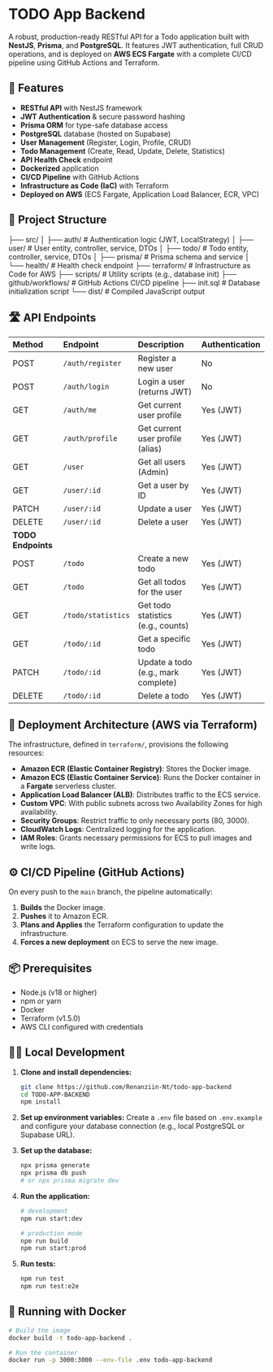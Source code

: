 # TODO App Backend

A robust, production-ready RESTful API for a Todo application built with **NestJS**, **Prisma**, and **PostgreSQL**. It features JWT authentication, full CRUD operations, and is deployed on **AWS ECS Fargate** with a complete CI/CD pipeline using GitHub Actions and Terraform.

## 🚀 Features

-   **RESTful API** with NestJS framework
-   **JWT Authentication** & secure password hashing
-   **Prisma ORM** for type-safe database access
-   **PostgreSQL** database (hosted on Supabase)
-   **User Management** (Register, Login, Profile, CRUD)
-   **Todo Management** (Create, Read, Update, Delete, Statistics)
-   **API Health Check** endpoint
-   **Dockerized** application
-   **CI/CD Pipeline** with GitHub Actions
-   **Infrastructure as Code (IaC)** with Terraform
-   **Deployed on AWS** (ECS Fargate, Application Load Balancer, ECR, VPC)

## 📁 Project Structure
├── src/
│ ├── auth/ # Authentication logic (JWT, LocalStrategy)
│ ├── user/ # User entity, controller, service, DTOs
│ ├── todo/ # Todo entity, controller, service, DTOs
│ ├── prisma/ # Prisma schema and service
│ └── health/ # Health check endpoint
├── terraform/ # Infrastructure as Code for AWS
├── scripts/ # Utility scripts (e.g., database init)
├── github/workflows/ # GitHub Actions CI/CD pipeline
├── init.sql # Database initialization script
└── dist/ # Compiled JavaScript output

## 🛣️ API Endpoints

| Method | Endpoint                | Description                          | Authentication |
| :----- | :---------------------- | :----------------------------------- | :------------- |
| POST   | `/auth/register`        | Register a new user                  | No             |
| POST   | `/auth/login`           | Login a user (returns JWT)           | No             |
| GET    | `/auth/me`              | Get current user profile             | Yes (JWT)      |
| GET    | `/auth/profile`         | Get current user profile (alias)     | Yes (JWT)      |
| GET    | `/user`                 | Get all users (Admin)                | Yes (JWT)      |
| GET    | `/user/:id`             | Get a user by ID                     | Yes (JWT)      |
| PATCH  | `/user/:id`             | Update a user                        | Yes (JWT)      |
| DELETE | `/user/:id`             | Delete a user                        | Yes (JWT)      |
| **TODO Endpoints** | | | |
| POST   | `/todo`                 | Create a new todo                    | Yes (JWT)      |
| GET    | `/todo`                 | Get all todos for the user           | Yes (JWT)      |
| GET    | `/todo/statistics`      | Get todo statistics (e.g., counts)   | Yes (JWT)      |
| GET    | `/todo/:id`             | Get a specific todo                  | Yes (JWT)      |
| PATCH  | `/todo/:id`             | Update a todo (e.g., mark complete)  | Yes (JWT)      |
| DELETE | `/todo/:id`             | Delete a todo                        | Yes (JWT)      |

## 🚀 Deployment Architecture (AWS via Terraform)

The infrastructure, defined in `terraform/`, provisions the following resources:

-   **Amazon ECR (Elastic Container Registry)**: Stores the Docker image.
-   **Amazon ECS (Elastic Container Service)**: Runs the Docker container in a **Fargate** serverless cluster.
-   **Application Load Balancer (ALB)**: Distributes traffic to the ECS service.
-   **Custom VPC**: With public subnets across two Availability Zones for high availability.
-   **Security Groups**: Restrict traffic to only necessary ports (80, 3000).
-   **CloudWatch Logs**: Centralized logging for the application.
-   **IAM Roles**: Grants necessary permissions for ECS to pull images and write logs.

## ⚙️ CI/CD Pipeline (GitHub Actions)

On every push to the `main` branch, the pipeline automatically:
1.  **Builds** the Docker image.
2.  **Pushes** it to Amazon ECR.
3.  **Plans and Applies** the Terraform configuration to update the infrastructure.
4.  **Forces a new deployment** on ECS to serve the new image.

## 📦 Prerequisites

-   Node.js (v18 or higher)
-   npm or yarn
-   Docker
-   Terraform (v1.5.0)
-   AWS CLI configured with credentials

## 🏃‍♂️ Local Development

1.  **Clone and install dependencies:**
    ```bash
    git clone https://github.com/Renanziin-Nt/todo-app-backend
    cd TODO-APP-BACKEND
    npm install
    ```

2.  **Set up environment variables:**
    Create a `.env` file based on `.env.example` and configure your database connection (e.g., local PostgreSQL or Supabase URL).

3.  **Set up the database:**
    ```bash
    npx prisma generate
    npx prisma db push
    # or npx prisma migrate dev
    ```

4.  **Run the application:**
    ```bash
    # development
    npm run start:dev

    # production mode
    npm run build
    npm run start:prod
    ```

5.  **Run tests:**
    ```bash
    npm run test
    npm run test:e2e
    ```

## 🐳 Running with Docker

```bash
# Build the image
docker build -t todo-app-backend .

# Run the container
docker run -p 3000:3000 --env-file .env todo-app-backend